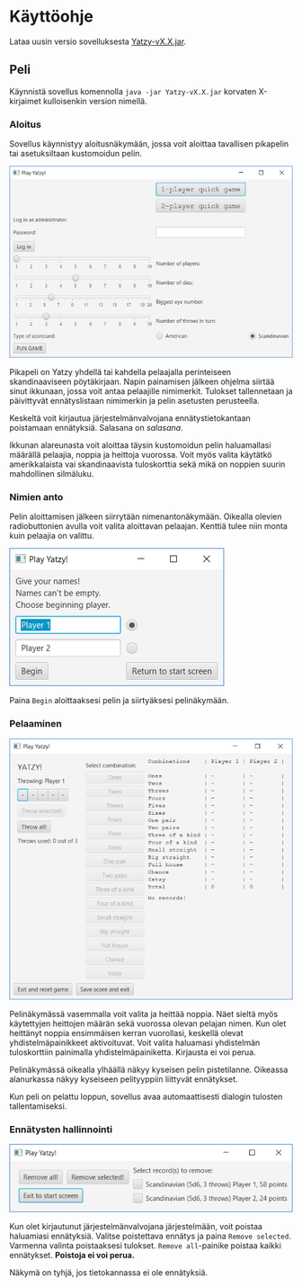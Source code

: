 # Käyttöohje

Lataa uusin versio sovelluksesta [Yatzy-vX.X.jar](https://github.com/Riku-Laine/ot-harjoitustyo/releases).

## Peli

Käynnistä sovellus komennolla ```java -jar Yatzy-vX.X.jar``` korvaten X-kirjaimet kulloisenkin version nimellä.

### Aloitus

Sovellus käynnistyy aloitusnäkymään, jossa voit aloittaa tavallisen pikapelin tai asetuksiltaan kustomoidun pelin.

![aloitusnäkymä](https://github.com/Riku-Laine/ot-harjoitustyo/blob/master/Yatzy/dokumentointi/kuvat/aloitusn%C3%A4ytt%C3%B6.PNG)

Pikapeli on Yatzy yhdellä tai kahdella pelaajalla perinteiseen skandinaaviseen pöytäkirjaan. Napin painamisen jälkeen ohjelma siirtää sinut ikkunaan, jossa voit antaa pelaajille nimimerkit. Tulokset tallennetaan ja päivittyvät ennätyslistaan nimimerkin ja pelin asetusten perusteella.

Keskeltä voit kirjautua järjestelmänvalvojana ennätystietokantaan poistamaan ennätyksiä. Salasana on _salasana_.

Ikkunan alareunasta voit aloittaa täysin kustomoidun pelin haluamallasi määrällä pelaajia, noppia ja heittoja vuorossa. Voit myös valita käytätkö amerikkalaista vai skandinaavista tuloskorttia sekä mikä on noppien suurin mahdollinen silmäluku.

### Nimien anto

Pelin aloittamisen jälkeen siirrytään nimenantonäkymään. Oikealla olevien radiobuttonien avulla voit valita aloittavan pelaajan. Kenttiä tulee niin monta kuin pelaajia on valittu.

![nimenantoikkuna](https://github.com/Riku-Laine/ot-harjoitustyo/blob/master/Yatzy/dokumentointi/kuvat/nimenantoikkuna.PNG)

Paina ``Begin`` aloittaaksesi pelin ja siirtyäksesi pelinäkymään.

### Pelaaminen

![pelinäkymä](https://github.com/Riku-Laine/ot-harjoitustyo/blob/master/Yatzy/dokumentointi/kuvat/pelitila.PNG)

Pelinäkymässä vasemmalla voit valita ja heittää noppia. Näet sieltä myös käytettyjen heittojen määrän sekä vuorossa olevan pelajan nimen. Kun olet heittänyt noppia ensimmäisen kerran vuorollasi, keskellä olevat yhdistelmäpainikkeet aktivoituvat. Voit valita haluamasi yhdistelmän tuloskorttiin painimalla yhdistelmäpainiketta. Kirjausta ei voi perua.

Pelinäkymässä oikealla ylhäällä näkyy kyseisen pelin pistetilanne. Oikeassa alanurkassa näkyy kyseiseen pelityyppiin liittyvät ennätykset.

Kun peli on pelattu loppun, sovellus avaa automaattisesti dialogin tulosten tallentamiseksi.

### Ennätysten hallinnointi

![ennätysten hallinnointi](https://github.com/Riku-Laine/ot-harjoitustyo/blob/master/Yatzy/dokumentointi/kuvat/adminn%C3%A4kym%C3%A4.PNG)

Kun olet kirjautunut järjestelmänvalvojana järjestelmään, voit poistaa haluamiasi ennätyksiä. Valitse poistettava ennätys ja paina ``Remove selected``. Varmenna valinta poistaaksesi tulokset. ``Remove all``-painike poistaa kaikki ennätykset. **Poistoja ei voi perua.**

Näkymä on tyhjä, jos tietokannassa ei ole ennätyksiä.
